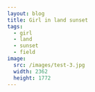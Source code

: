 ```yaml
---
layout: blog
title: Girl in land sunset
tags:
  - girl
  - land
  - sunset
  - field
image:
  src: /images/test-3.jpg
  width: 2362 
  height: 1772
---
```

